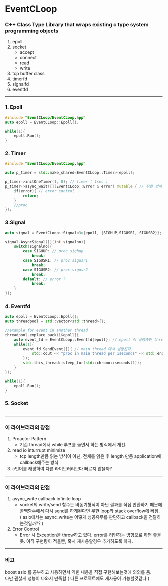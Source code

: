 # EventCLoop


### C++ Class Type Library that wraps existing c type system programming objects

1. epoll
2. socket
    - accept
    - connect
    - read
    - write
3. tcp buffer class
3. timerfd
4. signalfd
5. eventfd
---
### 1. Epoll
```cpp
#include "EventCLoop/EventCLoop.hpp"
auto epoll = EventCLoop::Epoll{};

while(1){
    epoll.Run();
}
```
### 2. Timer
```cpp
#include "EventCLoop/EventCLoop.hpp"

auto p_timer = std::make_shared<EventCLoop::Timer>(epoll);

p_timer->initOneTimer(1, 0); // timer ( 1sec )
p_timer->async_wait([](EventCLoop::Error & error) mutable { // 무한 반복
    if(error){ // error control
        return;
    }
    //proc
});
```

### 3.Signal
```cpp
auto signal = EventCLoop::Signal<3>{epoll, {SIGHUP,SIGUSR1, SIGUSR2}};

signal.AsyncSignal([](int signalno){ 
    switch(signalno){
        case SIGHUP: // proc sighup
            break;
        case SIGUSR1: // proc sigusr1
            break;
        case SIGUSR2: // proc sigusr2
            break;
        default: // error ? 
            break;
    }
});
```

### 4. Eventfd
```cpp
auto epoll = EventCLoop::Epoll{};
auto threadpool = std::vector<std::thread>{};

//example for event in another thread
threadpool.emplace_back([&epoll]{
    auto event_fd = EventCLoop::Eventfd{epoll}; // epoll 이 실행중인 thread에서 event 호출
    while(1){
        event_fd.SendEvent([]{ // main thread 에서 실행된다.
            std::cout << "proc in main thread per 1seconds" << std::endl;
        });
        std::this_thread::sleep_for(std::chrono::seconds(1));
    }
}); 

while(1){
    epoll.Run();
}
```

### 5. Socket
```cpp
```


---
### 이 라이브러리의 장점
1. Proactor Pattern
    - 기존 thread에서 while 루프를 돌면서 하는 방식에서 개선.
2. read io inturrupt minimize
    - tcp length만큼 읽는 방식이 아닌, 전체를 읽은 후 length 만큼 application에 callback해주는 방식
3. c언어를 래핑하여 다른 라이브러리보다 빠르지 않을까? 

---
### 이 라이브러리의 단점
1. async_write callback infinite loop
    - socket의 write/send 함수는 비동기형식이 아닌 결과를 직접 반환하기 때문에 콜백함수에서 다시 send를 하게된다면 무한 loop와 stack overflow에 빠짐. ( asio에서는 async_write는 어떻게 성공유무를 판단하고 callback을 전달하는것일까?? )
2. Error Control
    - Error 시 Exception을 throw하고 있다. error를 리턴하는 방향으로 하면 좋을듯.
    아직 구현량이 적을뿐, 혹시 재사용할경우 추가하도록 하자.
---
### 비고

boost asio 를 공부하고 사용하면서 익힌 내용을 직접 구현해보는것에 의의를 둠.   
다만 괜찮게 성능이 나와서 만족함 ( 다른 프로젝트에도 재사용이 가능할것같다 )
